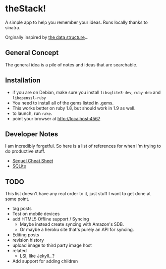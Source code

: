 # theStack!

A simple app to help you remember your ideas. Runs locally thanks to sinatra.

Orginally inspired by [the data structure][1]...

## General Concept

The general idea is a pile of notes and ideas that are searchable.

## Installation 

 * if you are on Debian, make sure you install `libsqlite3-dev`, `ruby-deb` and `libopenssl-ruby`
 * You need to install all of the gems listed in .gems.
 * This works better on ruby 1.8, but should work in 1.9 as well.
 * to launch, run `rake`.
 * point your browser at <http://localhost:4567>

 [1]: http://en.wikipedia.org/wiki/Stack_(data_structure)
 [2]: http://heroku.com/
 [3]: http://www.sinatrarb.com/
 [4]: http://github.com/sinatra/heroku-sinatra-app

## Developer Notes

I am incredibly forgetful. So here is a list of references for when I'm trying to do productive stuff.

 * [Sequel Cheat Sheet](http://sequel.rubyforge.org/rdoc/files/doc/cheat_sheet_rdoc.html)
 * [SQLite](http://www.sqlite.org/sqlite.html)

## TODO

This list doesn't have any real order to it, just stuff I want to get done at some point. 

 * tag posts
 * Test on mobile devices
 * add HTML5 Offline support / Syncing
   * Maybe instead create syncing with Amazon's SDB.
   * Or maybe a heroku site that's purely an API for syncing.
 * Editing posts
 * revision history
 * upload image to third party image host
 * related
   * LSI, like Jekyll...?
 * Add support for adding children

